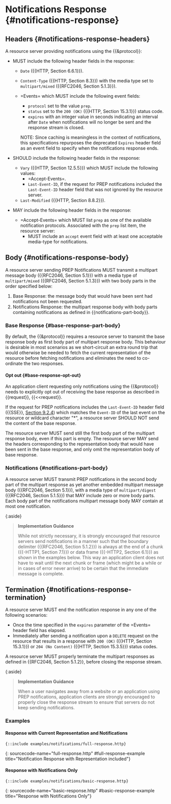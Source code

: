 # Notifications Response {#notifications-response}

<!--

In response to a `GET` request with a =Accept-Events= header field with `prep` as the preferred notifications protocol, a resource server providing notifications:

+ MUST respond with a status code identical to the one that would have been sent with the response had notifications not been requested.
+ MUST include the message body that would have been transmitted had notifications not been requested, unless the `Prefer` header field {{RFC7240}} indicates a preference of `return=minimal` ({{RFC7240 Section 4.2}}).

-->

## Headers {#notifications-response-headers}

A resource server providing notifications using the {{&protocol}}:

+ MUST include the following header fields in the response:

  + `Date` ({{HTTP, Section 6.6.1}}).
  + `Content-Type` ({{HTTP, Section 8.3}}) with the media type set to `multipart/mixed` ({{RFC2046, Section 5.1.3}}).
  + =Events= which MUST include the following event fields:
    + `protocol` set to the value `prep`.
    + `status` set to the `200 (OK)` ({{HTTP, Section 15.3.1}}) status code.
    + `expires` with an integer value in seconds indicating an interval after `Date` when notifications will no longer be sent and the response stream is closed.

    NOTE: Since caching is meaningless in the context of notifications, this specifications repurposes the deprecated `Expires` header field as an event field to specify when the notifications response ends.

+ SHOULD include the following header fields in the response:

  + `Vary` ({{HTTP, Section 12.5.5}}) which MUST include the following values:
    + =Accept-Events=.
    + `Last-Event-ID`, if the request for PREP notifications included the `Last-Event-ID` header field that was not ignored by the resource server.
  + `Last-Modified` ({{HTTP, Section 8.8.2}}).

+ MAY include the following header fields in the response:

  + =Accept-Events= which MUST list `prep` as one of the available notification protocols. Associated with the `prep` list item, the resource server:
    + MUST include an `accept` event field with at least one acceptable media-type for notifications.

## Body {#notifications-response-body}

A resource server sending PREP Notifications MUST transmit a multipart message body ({{RFC2046, Section 5.1}}) with a media type of `multipart/mixed` ({{RFC2046, Section 5.1.3}}) with two body parts in the order specified below:

1. Base Response: the message body that would have been sent had notifications not been requested.
2. Notifications Response: the multipart response body with body parts containing notifications as defined in {{notifications-part-body}}.

### Base Response {#base-response-part-body}

By default, the {{&protocol}} requires a resource server to transmit the base response body as first body part of multipart response body.
This behaviour is desirable in most scenarios as we short-circuit an extra round trip that would otherwise be needed to fetch the current representation of the resource before fetching notifications and eliminates the need to co-ordinate the two responses.

#### Opt out {#base-response-opt-out}

An application client requesting only notifications using the {{&protocol}} needs to explicitly opt out of receiving the base response as described in {{request}}, {{<<request}}.

If the request for PREP notifications includes the `Last-Event-ID` header field ({{SSE}}, [Section 9.2.4](SSE#the-last-event-id-header)) which matches the `Event-ID` of the last event on the resource or wildcard character "*", a resource server SHOULD NOT send the content of the base response.

The resource server MUST send still the first body part of the multipart response body, even if this part is empty. The resource server MAY send the headers corresponding to the representation body that would have been sent in the base response, and only omit the representation body of base response.

### Notifications {#notifications-part-body}

A resource server MUST transmit PREP notifications in the second body part of the multipart response as yet another embedded multipart message body ({{RFC2046, Section 5.1}}), with a media type of `multipart/digest` ({{RFC2046, Section 5.1.5}}) that MAY include zero or more body parts. Each body part of the notifications multipart message body MAY contain at most one notification.

{:aside}
> **Implementation Guidance**
>
> While not strictly necessary, it is strongly encouraged that resource servers send notifications in a manner such that the boundary delimiter ({{RFC2046, Section 5.1.2}}) is always at the end of a chunk ({{-HTTP1, Section 7.1}}) or data frame ({{-HTTP2, Section 6.1}}) as shown in the examples below. This way an application client does not have to wait until the next chunk or frame (which might be a while or in cases of error never arrive) to be certain that the immediate message is complete.

## Termination {#notifications-response-termination}

A resource server MUST end the notification response in any one of the following scenarios:

+ Once the time specified in the `expires` parameter of the =Events= header field has elapsed.
+ Immediately after sending a notification upon a `DELETE` request on the resource that results in a response with `200 (OK)` ({{HTTP, Section 15.3.1}}) or `204 (No Content)` ({{HTTP, Section 15.3.5}}) status codes.

A resource server MUST properly terminate the multipart responses as defined in {{RFC2046, Section 5.1.2}}, before closing the response stream.

{:aside}
> **Implementation Guidance**
>
> When a user navigates away from a website or an application using PREP notifications, application clients are strongly encouraged to properly close the response stream to ensure that servers do not keep sending notifications.

### Examples

#### Response with Current Representation and Notifications

~~~
{::include examples/notifications/full-response.http}
~~~
{: sourcecode-name="full-response.http" #full-response-example title="Notification Response with Representation included"}

#### Response with Notifications Only

~~~
{::include examples/notifications/basic-response.http}
~~~
{: sourcecode-name="basic-response.http" #basic-response-example title="Response with Notifications Only"}

